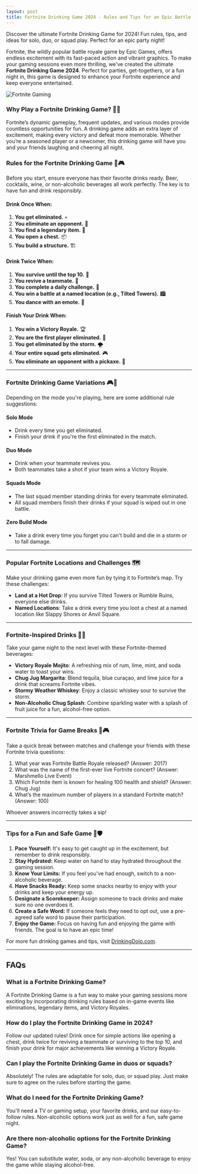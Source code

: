 ```yaml
---
layout: post
title: Fortnite Drinking Game 2024 - Rules and Tips for an Epic Battle Royale Night 🎮🍺🎉
---
```


Discover the ultimate Fortnite Drinking Game for 2024! Fun rules, tips, and ideas for solo, duo, or squad play. Perfect for an epic party night!

Fortnite, the wildly popular battle royale game by Epic Games, offers endless excitement with its fast-paced action and vibrant graphics. To make your gaming sessions even more thrilling, we've created the ultimate **Fortnite Drinking Game 2024**. Perfect for parties, get-togethers, or a fun night in, this game is designed to enhance your Fortnite experience and keep everyone entertained.

![Fortnite Gaming](https://images.pexels.com/photos/7133640/pexels-photo-7133640.jpeg?auto=compress&cs=tinysrgb&w=1260&h=750&dpr=1)

### Why Play a Fortnite Drinking Game? 🎯🍻

Fortnite’s dynamic gameplay, frequent updates, and various modes provide countless opportunities for fun. A drinking game adds an extra layer of excitement, making every victory and defeat more memorable. Whether you’re a seasoned player or a newcomer, this drinking game will have you and your friends laughing and cheering all night.

### Rules for the Fortnite Drinking Game 🍹🎮

Before you start, ensure everyone has their favorite drinks ready. Beer, cocktails, wine, or non-alcoholic beverages all work perfectly. The key is to have fun and drink responsibly.

#### Drink Once When:

1. **You get eliminated.** 💀
2. **You eliminate an opponent.** 🎯
3. **You find a legendary item.** 🌟
4. **You open a chest.** 📦
5. **You build a structure.** 🏗️

#### Drink Twice When:

1. **You survive until the top 10.** 🏅
2. **You revive a teammate.** 💉
3. **You complete a daily challenge.** 📅
4. **You win a battle at a named location (e.g., Tilted Towers).** 🏙️
5. **You dance with an emote.** 🕺

#### Finish Your Drink When:

1. **You win a Victory Royale.** 🏆
2. **You are the first player eliminated.** 🥇
3. **You get eliminated by the storm.** 🌪️
4. **Your entire squad gets eliminated.** 🎮
5. **You eliminate an opponent with a pickaxe.** 🔨

---

### Fortnite Drinking Game Variations 🎮🍻

Depending on the mode you're playing, here are some additional rule suggestions:

#### Solo Mode
- Drink every time you get eliminated.
- Finish your drink if you're the first eliminated in the match.

#### Duo Mode
- Drink when your teammate revives you.
- Both teammates take a shot if your team wins a Victory Royale.

#### Squads Mode
- The last squad member standing drinks for every teammate eliminated.
- All squad members finish their drinks if your squad is wiped out in one battle.

#### Zero Build Mode
- Take a drink every time you forget you can't build and die in a storm or to fall damage.

---

### Popular Fortnite Locations and Challenges 🗺️

Make your drinking game even more fun by tying it to Fortnite’s map. Try these challenges:
- **Land at a Hot Drop**: If you survive Tilted Towers or Rumble Ruins, everyone else drinks.
- **Named Locations**: Take a drink every time you loot a chest at a named location like Slappy Shores or Anvil Square.

---

### Fortnite-Inspired Drinks 🍹🍺

Take your game night to the next level with these Fortnite-themed beverages:
- **Victory Royale Mojito**: A refreshing mix of rum, lime, mint, and soda water to toast your wins.
- **Chug Jug Margarita**: Blend tequila, blue curaçao, and lime juice for a drink that screams Fortnite vibes.
- **Stormy Weather Whiskey**: Enjoy a classic whiskey sour to survive the storm.
- **Non-Alcoholic Chug Splash**: Combine sparkling water with a splash of fruit juice for a fun, alcohol-free option.

---

### Fortnite Trivia for Game Breaks 🧠🎮

Take a quick break between matches and challenge your friends with these Fortnite trivia questions:
1. What year was Fortnite Battle Royale released? (Answer: 2017)
2. What was the name of the first-ever live Fortnite concert? (Answer: Marshmello Live Event)
3. Which Fortnite item is known for healing 100 health and shield? (Answer: Chug Jug)
4. What’s the maximum number of players in a standard Fortnite match? (Answer: 100)

Whoever answers incorrectly takes a sip!

---

### Tips for a Fun and Safe Game 🥳🛡️

1. **Pace Yourself:** It's easy to get caught up in the excitement, but remember to drink responsibly.
2. **Stay Hydrated:** Keep water on hand to stay hydrated throughout the gaming session.
3. **Know Your Limits:** If you feel you've had enough, switch to a non-alcoholic beverage.
4. **Have Snacks Ready:** Keep some snacks nearby to enjoy with your drinks and keep your energy up.
5. **Designate a Scorekeeper:** Assign someone to track drinks and make sure no one overdoes it.
6. **Create a Safe Word:** If someone feels they need to opt out, use a pre-agreed safe word to pause their participation.
7. **Enjoy the Game:** Focus on having fun and enjoying the game with friends. The goal is to have an epic time!

For more fun drinking games and tips, visit [DrinkingDojo.com](https://www.drinkingdojo.com).

---

## FAQs

### What is a Fortnite Drinking Game?
A Fortnite Drinking Game is a fun way to make your gaming sessions more exciting by incorporating drinking rules based on in-game events like eliminations, legendary items, and Victory Royales.

### How do I play the Fortnite Drinking Game in 2024?
Follow our updated rules! Drink once for simple actions like opening a chest, drink twice for reviving a teammate or surviving to the top 10, and finish your drink for major achievements like winning a Victory Royale.

### Can I play the Fortnite Drinking Game in duos or squads?
Absolutely! The rules are adaptable for solo, duo, or squad play. Just make sure to agree on the rules before starting the game.

### What do I need for the Fortnite Drinking Game?
You'll need a TV or gaming setup, your favorite drinks, and our easy-to-follow rules. Non-alcoholic options work just as well for a fun, safe game night.

### Are there non-alcoholic options for the Fortnite Drinking Game?
Yes! You can substitute water, soda, or any non-alcoholic beverage to enjoy the game while staying alcohol-free.

<script type="application/ld+json">
{
  "@context": "https://schema.org",
  "@type": "FAQPage",
  "mainEntity": [
    {
      "@type": "Question",
      "name": "What is a Fortnite Drinking Game?",
      "acceptedAnswer": {
        "@type": "Answer",
        "text": "A Fortnite Drinking Game is a fun way to make your gaming sessions more exciting by incorporating drinking rules based on in-game events like eliminations, legendary items, and Victory Royales."
      }
    },
    {
      "@type": "Question",
      "name": "How do I play the Fortnite Drinking Game in 2024?",
      "acceptedAnswer": {
        "@type": "Answer",
        "text": "Follow our updated rules! Drink once for simple actions like opening a chest, drink twice for reviving a teammate or surviving to the top 10, and finish your drink for major achievements like winning a Victory Royale."
      }
    },
    {
      "@type": "Question",
      "name": "Can I play the Fortnite Drinking Game in duos or squads?",
      "acceptedAnswer": {
        "@type": "Answer",
        "text": "Absolutely! The rules are adaptable for solo, duo, or squad play. Just make sure to agree on the rules before starting the game."
      }
    },
    {
      "@type": "Question",
      "name": "What do I need for the Fortnite Drinking Game?",
      "acceptedAnswer": {
        "@type": "Answer",
        "text": "You'll need a TV or gaming setup, your favorite drinks, and our easy-to-follow rules. Non-alcoholic options work just as well for a fun, safe game night."
      }
    },
    {
      "@type": "Question",
      "name": "Are there non-alcoholic options for the Fortnite Drinking Game?",
      "acceptedAnswer": {
        "@type": "Answer",
        "text": "Yes! You can substitute water, soda, or any non-alcoholic beverage to enjoy the game while staying alcohol-free."
      }
    }
  ]
}
</script>